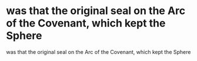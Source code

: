 # was that the original seal on the Arc of the Covenant, which kept the Sphere

was that the original seal on the Arc of the Covenant, which kept the Sphere
